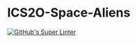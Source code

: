 # ICS2O-Space-Aliens
[![GitHub's Super Linter](https://github.com/ICS20-Programming-SantiagoH/ICS2O-Space-Aliens/workflows/GitHub's%20Super%20Linter/badge.svg)](https://github.com/ICS20-Programming-SantiagoH/ICS2O-Space-Aliens/actions)